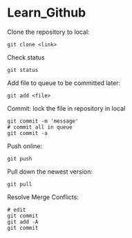 # Learn_Github

Clone the repository to local:

```
git clone <link>
```

Check status

```
git status
```

Add file to queue to be committed later:

```
git add <file>
```

Commit: lock the file in repository in local

```
git commit -m 'message'
# commit all in queue
git commit -a  
```

Push online:

```
git push
```

Pull down the newest version:

```
git pull
```

Resolve Merge Conflicts:

```
# edit
git commit
git add -A
git commit
```

